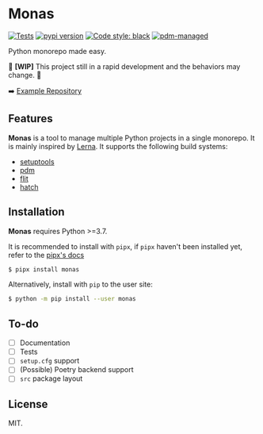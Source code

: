 # Monas

[![Tests](https://github.com/frostming/monas/workflows/Tests/badge.svg)](https://github.com/frostming/monas/actions?query=workflow%3Aci)
[![pypi version](https://img.shields.io/pypi/v/monas.svg)](https://pypi.org/project/monas/)
[![Code style: black](https://img.shields.io/badge/code%20style-black-000000.svg)](https://github.com/psf/black)
[![pdm-managed](https://img.shields.io/badge/pdm-managed-blueviolet)](https://pdm.fming.dev)

Python monorepo made easy.

🚧 **[WIP]** This project still in a rapid development and the behaviors may change. 🚧

➡️ [Example Repository](https://github.com/frostming/monas-example-repo)

## Features

**Monas** is a tool to manage multiple Python projects in a single monorepo. It is mainly inspired by [Lerna](https://lerna.js.org/). It supports the following build systems:

- [setuptools](https://setuptools.pypa.io/)
- [pdm](https://pdm.fming.dev/)
- [flit](https://flit.pypa.io/)
- [hatch](https://ofek.dev/hatch/latest/)

## Installation

**Monas** requires Python >=3.7.

It is recommended to install with `pipx`, if `pipx` haven't been installed yet, refer to the [pipx's docs](https://github.com/pipxproject/pipx)

```bash
$ pipx install monas
```

Alternatively, install with `pip` to the user site:

```bash
$ python -m pip install --user monas
```

## To-do

- [ ] Documentation
- [ ] Tests
- [ ] `setup.cfg` support
- [ ] (Possible) Poetry backend support
- [ ] `src` package layout

## License

MIT.
